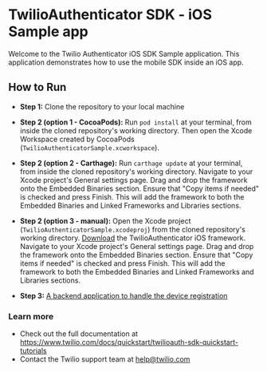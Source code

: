 # TwilioAuthenticator SDK - iOS Sample app

Welcome to the Twilio Authenticator iOS SDK Sample application. This application demonstrates how to use the mobile SDK inside an iOS app.

## How to Run

* **Step 1:** Clone the repository to your local machine

* **Step 2 (option 1 - CocoaPods):** Run `pod install` at your terminal, from inside the cloned repository's working directory. Then open the Xcode Workspace created by CocoaPods (`TwilioAuthenticatorSample.xcworkspace`).

* **Step 2 (option 2 - Carthage):** Run `carthage update` at your terminal, from inside the cloned repository's working directory. Navigate to your Xcode project's General settings page. Drag and drop the framework onto the Embedded Binaries section. Ensure that "Copy items if needed" is checked and press Finish. This will add the framework to both the Embedded Binaries and Linked Frameworks and Libraries sections.

* **Step 2 (option 3 - manual):** Open the Xcode project (`TwilioAuthenticatorSample.xcodeproj`) from the cloned repository's working directory. [Download](https://media.twiliocdn.com/sdk/ios/authenticator/releases/2.0.0/twilio-authenticator-ios-2.0.0.tar.bz2) the TwilioAuthenticator iOS framework. Navigate to your Xcode project's General settings page. Drag and drop the framework onto the Embedded Binaries section. Ensure that "Copy items if needed" is checked and press Finish. This will add the framework to both the Embedded Binaries and Linked Frameworks and Libraries sections.

* **Step 3:** [A backend application to handle the device registration](https://www.twilio.com/docs/quickstart/twilioauth-sdk-quickstart-tutorials/running-sample-app)

### Learn more
- Check out the full documentation at https://www.twilio.com/docs/quickstart/twilioauth-sdk-quickstart-tutorials
- Contact the Twilio support team at help@twilio.com
